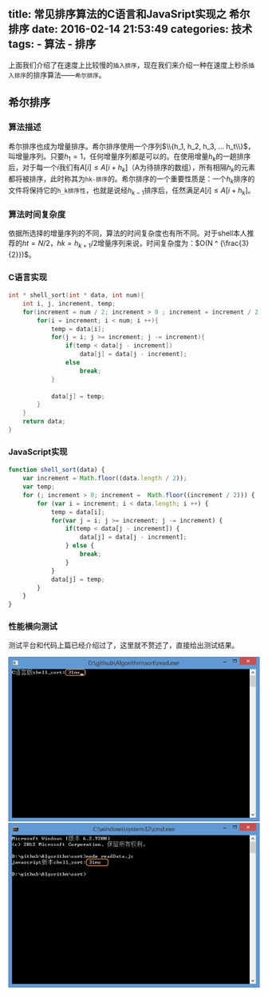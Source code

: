 title: 常见排序算法的C语言和JavaSript实现之 希尔排序
date: 2016-02-14 21:53:49
categories: 技术
tags:
    - 算法 
    - 排序
---
上面我们介绍了在速度上比较慢的`插入排序`，现在我们来介绍一种在速度上秒杀`插入排序`的排序算法——`希尔排序`。
## 希尔排序
### 算法描述
希尔排序也成为增量排序。希尔排序使用一个序列$\\{h_1, h_2, h_3, … h_t\\}$，叫增量序列。只要$h_1 = 1$，任何增量序列都是可以的。在使用增量$h_k$的一趟排序后，对于每一个$i$我们有$A[i] \leq A[i + h_k]$（A为待排序的数组），所有相隔$h_k$的元素都将被排序，此时称其为`hk-排序`的。希尔排序的一个重要性质是：一个$h_k$排序的文件将保持它的`h_k排序性`，也就是说经$h_{k-1}$排序后，任然满足$A[i] \leq A[i + h_k]$。
### 算法时间复杂度
依据所选择的增量序列的不同，算法的时间复杂度也有所不同。对于shell本人推荐的$ht = N / 2， hk = h_{k+1} / 2$增量序列来说，时间复杂度为：$O(N ^ {\frac{3}{2}})$。
<!-- more -->
### C语言实现
<!--more-->
```c 
int * shell_sort(int * data, int num){
	int i, j, increment, temp;
	for(increment = num / 2; increment > 0 ; increment = increment / 2){
		for(i = increment; i < num; i ++){
			temp = data[i];
			for(j = i; j >= increment; j -= increment){
				if(temp < data[j - increment])
					data[j] = data[j - increment];
				else
					break;
			}

			data[j] = temp;
		}  
	}
	return data;
}
```
### JavaScript实现
```javascript
function shell_sort(data) {
    var increment = Math.floor((data.length / 2));
    var temp;
    for (; increment > 0; increment =  Math.floor((increment / 2))) {
        for (var i = increment; i < data.length; i ++) {
            temp = data[i];
            for(var j = i; j >= increment; j -= increment) {
                if(temp < data[j - increment]) {
                    data[j] = data[j - increment];
                } else {
                    break;
                }
            }
            data[j] = temp;
        }
    }
}
```
### 性能横向测试
测试平台和代码上篇已经介绍过了，这里就不赘述了，直接给出测试结果。

![C语言希尔排序](/images/blog/20160214/3.png)
![JavaScript语言希尔排序](/images/blog/20160214/4.png)
